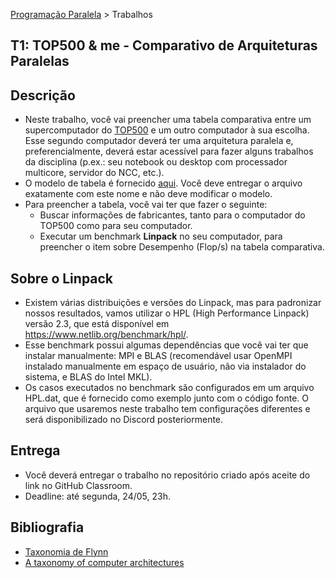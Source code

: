 [Programação Paralela](https://github.com/AndreaInfUFSM/elc139-2021a) > Trabalhos

T1: TOP500 & me - Comparativo de Arquiteturas Paralelas
-------------------------------------------------------

## Descrição
- Neste trabalho, você vai preencher uma tabela comparativa entre um supercomputador do [TOP500](http://top500.org) e um outro computador à sua escolha. Esse segundo computador deverá ter uma arquitetura paralela e, preferencialmente, deverá estar acessível para fazer alguns trabalhos da disciplina (p.ex.: seu notebook ou desktop com processador multicore, servidor do NCC, etc.).
- O modelo de tabela é fornecido [aqui](Entrega.md). Você deve entregar o arquivo exatamente com este nome e não deve modificar o modelo.
- Para preencher a tabela, você vai ter que fazer o seguinte:
  - Buscar informações de fabricantes, tanto para o computador do TOP500 como para seu computador.
  - Executar um benchmark **Linpack** no seu computador, para preencher o item sobre Desempenho (Flop/s) na tabela comparativa.

## Sobre o Linpack

- Existem várias distribuições e versões do Linpack, mas para padronizar nossos resultados, vamos utilizar o HPL (High Performance Linpack) versão 2.3, que está disponível em https://www.netlib.org/benchmark/hpl/. 
- Esse benchmark possui algumas dependências que você vai ter que instalar manualmente: MPI e BLAS (recomendável usar OpenMPI instalado manualmente em espaço de usuário, não via instalador do sistema, e BLAS do Intel MKL). 
- Os casos executados no benchmark são configurados em um arquivo HPL.dat, que é fornecido como exemplo junto com o código fonte. O arquivo que usaremos neste trabalho tem configurações diferentes e será disponibilizado no Discord posteriormente.


## Entrega
- Você deverá entregar o trabalho no repositório criado após aceite do link no GitHub Classroom.
- Deadline: até segunda, 24/05, 23h.

## Bibliografia
- [Taxonomia de Flynn](https://en.wikipedia.org/wiki/Flynn%27s_taxonomy)
- [A taxonomy of computer architectures](http://www-5.unipv.it/mferretti/cdol/aca/Charts/08-multicomputers-MF%20part%20II.pdf)
